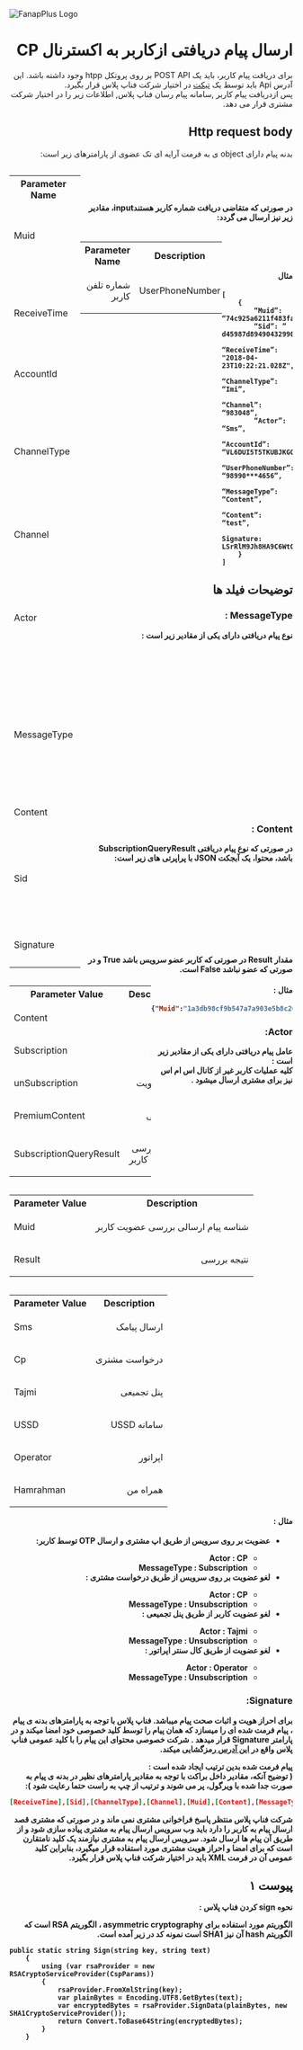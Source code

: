 

  ![FanapPlus Logo](https://user-images.githubusercontent.com/32090767/46914639-244b3300-cfad-11e8-95ca-8e574ceb31fb.png)



<h1 lang="fa" dir="rtl" align="right">ارسال پیام دریافتی ازکاربر به اکسترنال CP</h1>
<p lang="fa" dir="rtl" align="right">برای دریافت پیام کاربر، باید یک POST API بر روی پروتکل htpp وجود داشته باشد. این آدرس Api باید توسط یک <a href="https://ticket.fanap.plus/portal">تیکت</a> در اختیار شرکت فناپ پلاس قرار بگیرد.<br/>
پس ازدریافت پیام کاربر  ,سامانه پیام رسان فناپ پلاس, اطلاعات زیر را در اختیار  شرکت مشتری قرار می دهد.</p>

<h2 lang="fa" dir="rtl" align="right">Http request body</h2>
<p lang="fa" dir="rtl" align="right">بدنه پیام دارای object ی به فرمت آرایه ای تک عضوی از پارامترهای زیر است:</p>
<div style="width: 50%">
<table align="left" style="max-width:50%">  
<tr>
<th>Parameter Name</th><th>Description</th></tr>  
<tr>
<td>Muid</td>
<td><p lang="fa" dir="rtl" align="right">شناسه منحصر به فردی که توسط پیام رسان فناپ پلاس به پیام اختصاص داده شده است</td>
</tr>
<tr>
<td>ReceiveTime</td>
<td><p lang="fa" dir="rtl" align="right">زمان دریافت پیام توسط سامانه؛
 <br/><a href="https://ticket.fanap.plus/portal">Iso 8601</a>؛ universal time به فرمت:  
 <br/> "yyyy-MM-ddTHH:mm:ss.fffZ"</td>
</tr> 
<tr>
<td>AccountId</td>
<td><p lang="fa" dir="rtl" align="right">شناسه کاربر</td>
</tr>
<tr>
<td>ChannelType</td>
<td><p lang="fa" dir="rtl" align="right">درگاهی که پیام کاربر از آن دریافت شده است، شامل مقادیر:
<br/>Pardis،
<br/> Imi،
<br/> Mtn،
<br/> Rightel،
<br/> Magfa
<br/>است.
</td>
</tr>
	<tr>
<td>Channel</td>
<td><p lang="fa" dir="rtl" align="right">سرشماره ای که پیام کاربر از آن دریافت شده است.</td>
<tr>
</tr>
<tr>
<td>Actor</td>
<td><p lang="fa" dir="rtl" align="right">عامل پیام دریافتی که دارای مقادیر:<br/>Sms،
<br/>Cp،
<br/>Tajmi،
<br/>Ussd،
<br/>Operator،
<br/>Hamrahman
<br/>است.
</td>
</tr>
<tr>  
<td>MessageType</td>
<td><p lang="fa" dir="rtl" align="right">نوع پیام دریافتی که دارای مقادیر:<br/>Content،<br/>Subscription،<br/>Unsubscription،<br/>PremiumContent،<br/>SubscriptionQueryResult<br/>است.</td>  
</tr>
<tr>  
<td>Content</td>
<td><p lang="fa" dir="rtl" align="right">متن پیام ارسال شده توسط کاربر</td>    
</tr>
<tr>  
<td>Sid</td> 
<td><p lang="fa" dir="rtl" align="right">شناسه منحصر به فرد مشتری که توسط شرکت فناپ پلاس در اختیار مشتری قرار گرفته و به منظور شناسایی مشتری از آن استفاده میکند.</td>   
</tr>
<tr>  
<td>Signature</td>
<td><p lang="fa" dir="rtl" align="right">پیام امضا شده توسط شرکت فناپ پلاس</td>
</tr>
</table>
</div>

<br/><br/>
<p lang="fa" dir="rtl" align="right"><br/><b>در صورتی که متقاضی دریافت شماره کاربر هستندinput،  مقادیر زیر نیز ارسال می گردد:</p>
<table align="left" style="width:50%">  
<tr>
<th>Parameter Name</th><th>Description</th></tr>  
<tr>
<td><p lang="fa" dir="rtl" align="right">شماره تلفن کاربر</td>
<td>UserPhoneNumber</td>
</tr>
</table>


<h4 lang="fa" dir="rtl" align="right"><br/><br/><br/><br/>مثال</h4>

```
[
	{
		“Muid”: “74c925a6211f483fafb29650feb821c7”,
		“Sid”: ” d45987d89490432990f4af64ee2c3cd6”,
		“ReceiveTime”: "2018-04-23T10:22:21.028Z",
		“ChannelType”: “Imi”,
		“Channel”: “983048”,
		“Actor”: “Sms”,
		“AccountId”: “VL6DUI5T5TKUBJKGOSOB47P7XOUQ”,
		“UserPhoneNumber”: “98990***4656”,
		“MessageType”: “Content”,
		“Content”: “test”,
		Signature: LSrRlM9Jh8HA9C6WtOZHXiRd4jt24vpALJr4FFvhda4TA2A4MO+xYtm93bxUcI3LANHDd5fMs2ruRUqAadBxpDWRG+AVOLDR8uQHOyRNszvUYKdoDnnahRx6f3GI0abx6Lw1xUxzSUTr1Dk6PywllkVL2pmbaM6mL5PR+tBO2Ps=
	}
]
```
<h2 lang="fa" dir="rtl" align="right">توضیحات فیلد ها</h2>
<h3 lang="fa" dir="rtl" align="right">MessageType : </h3>
<p lang="fa" dir="rtl" align="right">نوع پیام دریافتی دارای یکی از مقادیر زیر است :</p>

<div style="width: 50%">
<table align="left" style="width:100%">  
<tr>
<th>Parameter Value</th><th>Description</th></tr>  
<tr>
<td>Content</td>
<td><p lang="fa" dir="rtl" align="right">عادی</td>
</tr>
<tr>
<td>Subscription</td>
<td><p lang="fa" dir="rtl" align="right">عضویت</td>
</tr>
<tr>
<td>unSubscription</td>
<td><p lang="fa" dir="rtl" align="right">لغو عضویت</td>
</tr>
<tr>
<td>PremiumContent</td>
<td><p lang="fa" dir="rtl" align="right">پیام پولی</td>
</tr>
<tr>
<td>SubscriptionQueryResult</td>
<td><p lang="fa" dir="rtl" align="right">پاسخ بررسی عضویت کاربر</td>
</tr>
</table>
</div>
<br>
<br>
<br>
<br>
<br>
<br>
<br>
<br>
<br>
<br>
<br>
<br>
<br>
<br>
<br>
<br>
<br>

<h3 lang="fa" dir="rtl" align="right">Content : </h3>
<p lang="fa" dir="rtl" align="right"> در صورتی که نوع پیام دریافتی SubscriptionQueryResult باشد، محتوا، یک آبجکت JSON با پراپرتی های زیر است:</p>

<table align="left" style="width:100%">  
<tr>
<th>Parameter Value</th><th>Description</th></tr>  
<tr>
<td>Muid</td>
<td><p lang="fa" dir="rtl" align="right">شناسه پیام ارسالی بررسی عضویت کاربر</td>
</tr>
<tr>
<td>Result</td>
<td><p lang="fa" dir="rtl" align="right">نتیجه بررسی</td>
</tr>
</table>
<br>
<br>
<br>
<br>
<br>
<br><br><br>
<p lang="fa" dir="rtl" align="right">مقدار Result در صورتی که کاربر عضو سرویس باشد True و در صورتی که عضو نباشد False است.</p>
<h4 lang="fa" dir="rtl" align="right">مثال :</h4>

```json
{"Muid":"1a3db98cf9b547a7a903e5b8c200824b","Result":"True"}
```
<h3 lang="fa" dir="rtl" align="right">Actor: </h3>
<p lang="fa" dir="rtl" align="right">عامل پیام دریافتی دارای یکی از مقادیر زیر است :<br>
کلیه عملیات کاربر غیر از کانال اس ام اس نیز برای مشتری ارسال میشود .</p>

<table align="left" style="width:100%">  
<tr>
<th>Parameter Value</th><th>Description</th></tr>  
<tr>
<td>Sms</td>
<td><p lang="fa" dir="rtl" align="right">ارسال پیامک</td>
</tr>
<tr>
<td>Cp</td>
<td><p lang="fa" dir="rtl" align="right">درخواست مشتری</td>
</tr>
<tr>
<td>Tajmi</td>
<td><p lang="fa" dir="rtl" align="right">پنل تجمیعی</td>
</tr>
<tr>
<td>USSD</td>
<td><p lang="fa" dir="rtl" align="right">سامانه USSD</td>
</tr>
<tr>
<td>Operator</td>
<td><p lang="fa" dir="rtl" align="right">اپراتور</td>
</tr>
<tr>
<td>Hamrahman</td>
<td><p lang="fa" dir="rtl" align="right">همراه من</td>
</tr>
</table>
<br><br><br><br><br><br><br><br><br><br><br><br><br><br><br><br><br><br><br><br>
<h4 lang="fa" dir="rtl" align="right">مثال :</h4>
<p lang="fa" dir="rtl" align="right"></p>
<ul lang="fa" dir="rtl" align="right">  
<li>عضویت بر روی سرویس از طریق اپ مشتری و ارسال OTP توسط کاربر:</li>  
<ul>
<li> Actor : CP</li>
<li>MessageType : Subscription</li>
</ul>
<li>لغو عضویت بر روی سرویس از طریق درخواست مشتری :</li>  
<ul>
<li> Actor : CP</li>
<li>MessageType : Unsubscription</li>
</ul><li>لغو عضویت کاربر از طریق پنل تجمیعی :</li>  
<ul>
<li> Actor : Tajmi</li>
<li>MessageType : Unsubscription</li>
</ul><li>لغو عضویت از طریق کال سنتر اپراتور :</li>  
<ul>
<li> Actor : Operator</li>
<li>MessageType : Unsubscription</li>
</ul>
</ul>
<h3 lang="fa" dir="rtl" align="right">Signature: </h3>
<p lang="fa" dir="rtl" align="right">برای احراز هویت و اثبات صحت پیام می­باشد. فناپ پلاس با توجه به پارامترهای بدنه­ ی پیام ، پیام فرمت شده ­ای را می­سازد که همان پیام را توسط کلید خصوصی خود امضا می­کند و در پارامتر Signature قرار می­دهد . شرکت خصوصی محتوای این پیام را با کلید عمومی فناپ پلاس واقع در <a href="https://github.com/appson/messaging-public/blob/master/Signature-PublicKey/publicKey.txt">این آدرس </a>رمزگشایی می­کند. </p>
<p lang="fa" dir="rtl" align="right">پیام فرمت شده بدین ترتیب ایجاد شده است  : <br>( توضیح آنکه، مقادیر داخل براکت با توجه به مقادیر پارامترهای نظیر در بدنه ی پیام به صورت جدا شده با ویرگول،   پر می شوند و ترتیب از چپ به راست حتما رعایت شود ):</p>

```json
[ReceiveTime],[Sid],[ChannelType],[Channel],[Muid],[Content],[MessageType],[AccountId]
```
<p lang="fa" dir="rtl" align="right"> شرکت فناپ پلاس منتظر پاسخ فراخوانی مشتری نمی ماند و در صورتی که مشتری قصد ارسال پیام به کاربر را دارد باید وب سرویس ارسال پیام به مشتری پیاده سازی شود و از طریق آن پیام ها ارسال شود. سرویس ارسال پیام به مشتری نیازمند یک کلید نامتقارن است که برای امضا و احراز هویت مشتری مورد استفاده قرار میگیرد، بنابراین کلید عمومی آن در فرمت XML باید در اختیار شرکت فناپ پلاس قرار بگیرد.</p>

<h2 lang="fa" dir="rtl" align="right">پیوست ۱</h2>
<p lang="fa" dir="rtl" align="right">نحوه  sign  کردن  فناپ پلاس  :</p>
<p lang="fa" dir="rtl" align="right">الگوریتم مورد استفاده برای  asymmetric cryptography  ، الگوریتم  RSA  است  که الگوریتم  hash  آن نیز  SHA1  است نمونه کد در زیر آمده است.</p>

```
public static string Sign(string key, string text)
	{
		using (var rsaProvider = new RSACryptoServiceProvider(CspParams))
		{
			rsaProvider.FromXmlString(key);
			var plainBytes = Encoding.UTF8.GetBytes(text);
			var encryptedBytes = rsaProvider.SignData(plainBytes, new SHA1CryptoServiceProvider());
			return Convert.ToBase64String(encryptedBytes);
		}
	}
```

